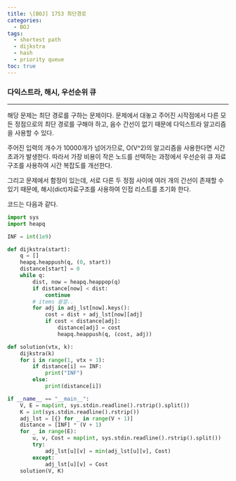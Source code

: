 ```yaml
---
title: \[BOJ] 1753 최단경로
categories: 
  - BOJ
tags: 
  - shortest path
  - dijkstra
  - hash
  - priority queue
toc: true
---
```


### 다익스트라, 해시, 우선순위 큐

---

해당 문제는 최단 경로를 구하는 문제이다. 문제에서 대놓고 주어진 시작점에서 다른 모든 정점으로의 최단 경로를 구해야 하고, 음수 간선이 없기 때문에 다익스트라 알고리즘을 사용할 수 있다.

주어진 입력의 개수가 10000개가 넘어가므로, O(V^2)의 알고리즘을 사용한다면 시간 초과가 발생한다. 따라서 가장 비용이 작은 노드를 선택하는 과정에서 우선순위 큐 자료구조를 사용하여 시간 복잡도를 개선한다.

그리고 문제에서 함정이 있는데, 서로 다른 두 정점 사이에 여러 개의 간선이 존재할 수 있기 때문에, 해시(dict)자료구조를 사용하여 인접 리스트를 초기화 한다.

코드는 다음과 같다.

```python
import sys
import heapq

INF = int(1e9)

def dijkstra(start):
    q = []
    heapq.heappush(q, (0, start))
    distance[start] = 0
    while q:
        dist, now = heapq.heappop(q)
        if distance[now] < dist:
            continue
        # items 쓸껄..
        for adj in adj_lst[now].keys():
            cost = dist + adj_lst[now][adj]
            if cost < distance[adj]:
                distance[adj] = cost
                heapq.heappush(q, (cost, adj))

def solution(vtx, k):
    dijkstra(k)
    for i in range(1, vtx + 1):
        if distance[i] == INF:
            print("INF")
        else:
            print(distance[i])

if __name__ == "__main__":
    V, E = map(int, sys.stdin.readline().rstrip().split())
    K = int(sys.stdin.readline().rstrip())
    adj_lst = [{} for _ in range(V + 1)]
    distance = [INF] * (V + 1)
    for _ in range(E):
        u, v, Cost = map(int, sys.stdin.readline().rstrip().split())
        try:
            adj_lst[u][v] = min(adj_lst[u][v], Cost)
        except:
            adj_lst[u][v] = Cost
    solution(V, K)
```